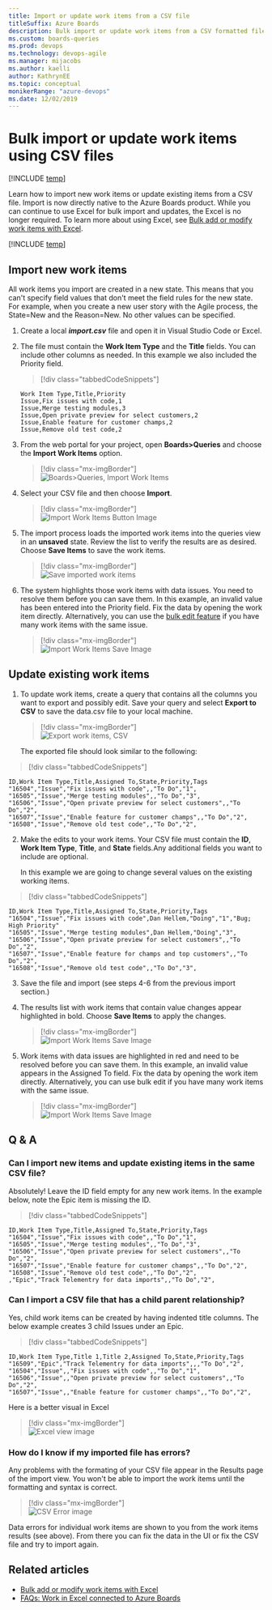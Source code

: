 ```yaml
---
title: Import or update work items from a CSV file 
titleSuffix: Azure Boards
description: Bulk import or update work items from a CSV formatted file 
ms.custom: boards-queries
ms.prod: devops
ms.technology: devops-agile
ms.manager: mijacobs
ms.author: kaelli
author: KathrynEE
ms.topic: conceptual
monikerRange: "azure-devops"
ms.date: 12/02/2019
---
```


# Bulk import or update work items using CSV files

[!INCLUDE [temp](../_shared/version-vsts-only.md)]

Learn how to import new work items or update existing items from a CSV file. Import is now directly native to the Azure Boards product. While you can continue to use Excel for bulk import and updates, the Excel is no longer required. To learn more about using Excel, see [Bulk add or modify work items with Excel](../backlogs/office/bulk-add-modify-work-items-excel.md).


[!INCLUDE [temp](../../_shared/feature-support-cloud-only.md)]

## Import new work items

All work items you import are created in a new state. This means that you can't specify field values that don't meet the field rules for the new state. For example, when you create a new user story with the Agile process, the State=New and the Reason=New. No other values can be specified.

1. Create a local ***import.csv*** file and open it in Visual Studio Code or Excel.

2. The file must contain the **Work Item Type** and the **Title** fields. You can include other columns as needed. In this example we also included the Priority field.

   > [!div class="tabbedCodeSnippets"]
   ```CSV
   Work Item Type,Title,Priority
   Issue,Fix issues with code,1
   Issue,Merge testing modules,3
   Issue,Open private preview for select customers,2
   Issue,Enable feature for customer champs,2
   Issue,Remove old test code,2
   ```

3. From the web portal for your project, open **Boards>Queries** and choose the **Import Work Items** option.

	> [!div class="mx-imgBorder"]  
	> ![Boards>Queries, Import Work Items](_img/import-csv/open-queries-import.png)

4. Select your CSV file and then choose **Import**.

	> [!div class="mx-imgBorder"]  
	> ![Import Work Items Button Image](_img/import-csv/import-2.png)

5. The import process loads the imported work items into the queries view in an **unsaved** state. Review the list to verify the results are as desired. Choose **Save Items** to save the work items.

	> [!div class="mx-imgBorder"]  
	> ![Save imported work items](_img/import-csv/import-3.png)

6. The system highlights those work items with data issues. You need to resolve them before you can save them. In this example, an invalid value has been entered into the Priority field. Fix the data by opening the work item directly. Alternatively, you can use the [bulk edit feature](../backlogs/bulk-modify-work-items.md) if you have many work items with the same issue.

	> [!div class="mx-imgBorder"]  
	> ![Import Work Items Save Image](_img/import-csv/import-error-1.png)

## Update existing work items

1. To update work items, create a query that contains all the columns you want to export and possibly edit. Save your query and select **Export to CSV** to save the data.csv file to your local machine.

	> [!div class="mx-imgBorder"]  
	> ![Export work items, CSV](_img/import-csv/import-update-1.png)

   The exported file should look similar to the following:

  > [!div class="tabbedCodeSnippets"]
   ```CSV
   ID,Work Item Type,Title,Assigned To,State,Priority,Tags
   "16504","Issue","Fix issues with code",,"To Do","1",
   "16505","Issue","Merge testing modules",,"To Do","3",
   "16506","Issue","Open private preview for select customers",,"To Do","2",
   "16507","Issue","Enable feature for customer champs",,"To Do","2",
   "16508","Issue","Remove old test code",,"To Do","2",
   ```

2. Make the edits to your work items. Your CSV file must contain the **ID**, **Work Item Type**, **Title**, and **State** fields.Any additional fields you want to include are optional.

   In this example we are going to change several values on the existing working items.

  > [!div class="tabbedCodeSnippets"]
   ```CSV
   ID,Work Item Type,Title,Assigned To,State,Priority,Tags
   "16504","Issue","Fix issues with code",Dan Hellem,"Doing","1","Bug; High Priority"
   "16505","Issue","Merge testing modules",Dan Hellem,"Doing","3",
   "16506","Issue","Open private preview for select customers",,"To Do","2",
   "16507","Issue","Enable feature for champs and top customers",,"To Do","2",
   "16508","Issue","Remove old test code",,"To Do","3",
   ```

3. Save the file and import (see steps 4-6 from the previous import section.)

4. The results list with work items that contain value changes appear highlighted in bold. Choose **Save Items** to apply the changes.

	> [!div class="mx-imgBorder"]  
	> ![Import Work Items Save Image](_img/import-csv/import-update-2.png)

5. Work items with data issues are highlighted in red and need to be resolved before you can save them. In this example, an invalid value appears in the Assigned To field. Fix the data by opening the work item directly. Alternatively, you can use bulk edit if you have many work items with the same issue.

	> [!div class="mx-imgBorder"]  
	> ![Import Work Items Save Image](_img/import-csv/import-update-error-1.png)

## Q & A

### Can I import new items and update existing items in the same CSV file?

Absolutely! Leave the ID field empty for any new work items. In the example below, note the Epic item is missing the ID.

> [!div class="tabbedCodeSnippets"]
```CSV
ID,Work Item Type,Title,Assigned To,State,Priority,Tags
"16504","Issue","Fix issues with code",,"To Do","1",
"16505","Issue","Merge testing modules",,"To Do","3",
"16506","Issue","Open private preview for select customers",,"To Do","2",
"16507","Issue","Enable feature for customer champs",,"To Do","2",
"16508","Issue","Remove old test code",,"To Do","2",
,"Epic","Track Telementry for data imports",,"To Do","2",
```

### Can I import a CSV file that has a child parent relationship?

Yes, child work items can be created by having indented title columns. The below example creates 3 child Issues under an Epic.

> [!div class="tabbedCodeSnippets"]
```CSV
ID,Work Item Type,Title 1,Title 2,Assigned To,State,Priority,Tags
"16509","Epic","Track Telementry for data imports",,,"To Do","2",
"16504","Issue",,"Fix issues with code",,"To Do","1",
"16506","Issue",,"Open private preview for select customers",,"To Do","2",
"16507","Issue",,"Enable feature for customer champs",,"To Do","2",
```

Here is a better visual in Excel

> [!div class="mx-imgBorder"]  
> ![Excel view image](_img/import-csv/import-csv-directlinks-1.png)

### How do I know if my imported file has errors?

Any problems with the formating of your CSV file appear in the Results page of the import view. You won't be able to import the work items until the formatting and syntax is correct.

> [!div class="mx-imgBorder"]  
> ![CSV Error image](_img/import-csv/import-csv-error-1.png)

Data errors for individual work items are shown to you from the work items results (see above). From there you can fix the data in the UI or fix the CSV file and try to import again.

## Related articles

- [Bulk add or modify work items with Excel](../backlogs/office/bulk-add-modify-work-items-excel.md)
- [FAQs: Work in Excel connected to Azure Boards](../backlogs/office/faqs.md)